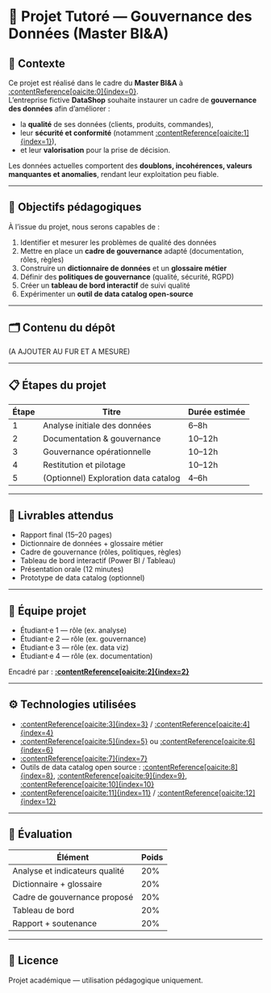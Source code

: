 # 🧠 Projet Tutoré — Gouvernance des Données (Master BI&A)

## 📌 Contexte

Ce projet est réalisé dans le cadre du **Master BI&A** à [:contentReference[oaicite:0]{index=0}](https://www.univ-lyon2.fr/).  
L’entreprise fictive **DataShop** souhaite instaurer un cadre de **gouvernance des données** afin d’améliorer :

- la **qualité** de ses données (clients, produits, commandes),
- leur **sécurité et conformité** (notamment [:contentReference[oaicite:1]{index=1}](https://www.cnil.fr/fr/rgpd-de-quoi-parle-t-on)),
- et leur **valorisation** pour la prise de décision.

Les données actuelles comportent des **doublons, incohérences, valeurs manquantes et anomalies**, rendant leur exploitation peu fiable.

---

## 🎯 Objectifs pédagogiques

À l’issue du projet, nous serons capables de :

1. Identifier et mesurer les problèmes de qualité des données  
2. Mettre en place un **cadre de gouvernance** adapté (documentation, rôles, règles)  
3. Construire un **dictionnaire de données** et un **glossaire métier**  
4. Définir des **politiques de gouvernance** (qualité, sécurité, RGPD)  
5. Créer un **tableau de bord interactif** de suivi qualité  
6. Expérimenter un **outil de data catalog open-source**

---

## 🗂 Contenu du dépôt
(A AJOUTER AU FUR ET A MESURE)

---

## 📋 Étapes du projet

| Étape | Titre                            | Durée estimée |
|-------|----------------------------------|---------------|
| 1 | Analyse initiale des données         | 6–8h |
| 2 | Documentation & gouvernance          | 10–12h |
| 3 | Gouvernance opérationnelle           | 10–12h |
| 4 | Restitution et pilotage              | 10–12h |
| 5 | (Optionnel) Exploration data catalog | 4–6h |

---

## 📑 Livrables attendus

- Rapport final (15–20 pages)
- Dictionnaire de données + glossaire métier
- Cadre de gouvernance (rôles, politiques, règles)
- Tableau de bord interactif (Power BI / Tableau)
- Présentation orale (12 minutes)
- Prototype de data catalog (optionnel)

---

## 👥 Équipe projet

- Étudiant·e 1 — rôle (ex. analyse)
- Étudiant·e 2 — rôle (ex. gouvernance)
- Étudiant·e 3 — rôle (ex. data viz)
- Étudiant·e 4 — rôle (ex. documentation)

Encadré par : **[:contentReference[oaicite:2]{index=2}](mailto:fadila.bentayeb@univ-lyon2.fr)**

---

## ⚙️ Technologies utilisées

- [:contentReference[oaicite:3]{index=3}](https://www.python.org/) / [:contentReference[oaicite:4]{index=4}](https://jupyter.org/)
- [:contentReference[oaicite:5]{index=5}](https://powerbi.microsoft.com/) ou [:contentReference[oaicite:6]{index=6}](https://www.tableau.com/)
- [:contentReference[oaicite:7]{index=7}](https://www.microsoft.com/fr-fr/microsoft-365/excel)
- Outils de data catalog open source : [:contentReference[oaicite:8]{index=8}](https://www.amundsen.io/), [:contentReference[oaicite:9]{index=9}](https://atlas.apache.org/), [:contentReference[oaicite:10]{index=10}](https://www.talend.com/)
- [:contentReference[oaicite:11]{index=11}](https://git-scm.com/) / [:contentReference[oaicite:12]{index=12}](https://github.com/)

---

## 📌 Évaluation

| Élément                            | Poids |
|----------------------------------|-------|
| Analyse et indicateurs qualité   | 20% |
| Dictionnaire + glossaire         | 20% |
| Cadre de gouvernance proposé     | 20% |
| Tableau de bord                  | 20% |
| Rapport + soutenance             | 20% |

---

## 📎 Licence

Projet académique — utilisation pédagogique uniquement.


